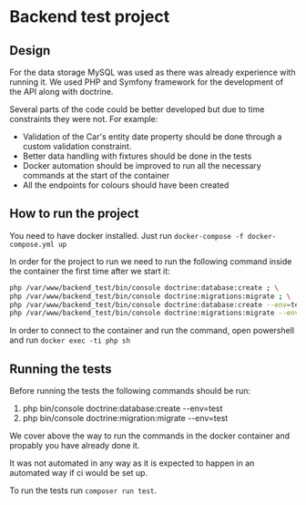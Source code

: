# Backend test project

## Design

For the data storage MySQL was used as there was already experience with running it.
We used PHP and Symfony framework for the development of the API along with doctrine.

Several parts of the code could be better developed but due to time constraints they were not.
For example:

* Validation of the Car's entity date property should be done through a custom validation constraint.
* Better data handling with fixtures should be done in the tests
* Docker automation should be improved to run all the necessary commands at the start of the container
* All the endpoints for colours should have been created

## How to run the project

You need to have docker installed. Just run `docker-compose -f docker-compose.yml up`

In order for the project to run we need to run the following command inside the container the first time after we start it:

```sh
php /var/www/backend_test/bin/console doctrine:database:create ; \
php /var/www/backend_test/bin/console doctrine:migrations:migrate ; \
php /var/www/backend_test/bin/console doctrine:database:create --env=test ; \
php /var/www/backend_test/bin/console doctrine:migrations:migrate --env=test ;
```

In order to connect to the container and run the command, open powershell and run `docker exec -ti php sh`

## Running the tests

Before running the tests the following commands should be run:

1. php bin/console doctrine:database:create --env=test
2. php bin/console doctrine:migration:migrate --env=test

We cover above the way to run the commands in the docker container and propably you have already done it.

It was not automated in any way as it is expected to happen in an automated way if ci would be set up.

To run the tests run `composer run test`.
